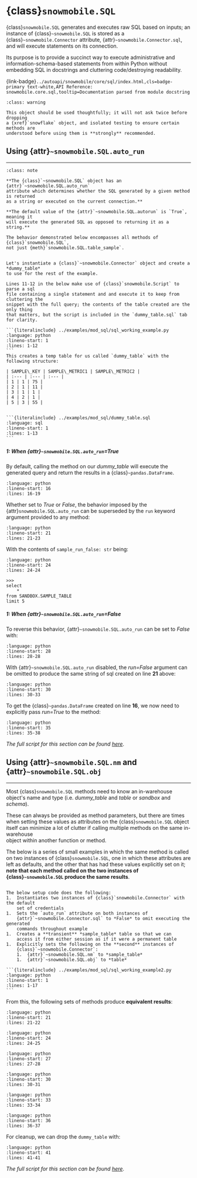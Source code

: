 # {class}`snowmobile.SQL`

{class}`snowmobile.SQL` generates and executes raw SQL based on inputs; 
an instance of {class}`~snowmobile.SQL` is stored as a {class}`~snowmobile.Connector` 
attribute, {attr}`~snowmobile.Connector.sql`, and will execute statements on 
its connection.

Its purpose is to provide a succinct way to execute administrative and 
information-schema-based statements from within Python without embedding SQL in 
docstrings and cluttering code/destroying readability.

{link-badge}`../autoapi/snowmobile/core/sql/index.html,cls=badge-primary text-white,API Reference: snowmobile.core.sql,tooltip=Documentation parsed from module docstring`


```{admonition} Warning
:class: warning

This object should be used thoughtfully; it will not ask twice before dropping 
a {xref}`snowflake` object, and isolated testing to ensure certain methods are 
understood before using them is **strongly** recommended.
```

## **Using** {attr}`~snowmobile.SQL.auto_run`
---

```{admonition} Section Take-Away
:class: note

**The {class}`~snowmobile.SQL` object has an {attr}`~snowmobile.SQL.auto_run` 
attribute which determines whether the SQL generated by a given method is returned 
as a string or executed on the current connection.**

**The default value of the {attr}`~snowmobile.SQL.autorun` is `True`, meaning it 
will execute the generated SQL as opposed to returning it as a string.**

The behavior demonstrated below encompasses all methods of {class}`snowmobile.SQL`, 
not just {meth}`snowmobile.SQL.table_sample`.
```

````{tabbed} Setup

Let's instantiate a {class}`~snowmobile.Connector` object and create a *dummy_table* 
to use for the rest of the example.

Lines 11-12 in the below make use of {class}`snowmobile.Script` to parse a sql 
file containing a single statement and and execute it to keep from cluttering the 
snippet with the full query; the contents of the table created are the only thing 
that matters, but the script is included in the `dummy_table.sql` tab for clarity.

```{literalinclude} ../examples/mod_sql/sql_working_example.py
:language: python
:lineno-start: 1
:lines: 1-12
```
This creates a temp table for us called `dummy_table` with the following structure:

| SAMPLE\_KEY | SAMPLE\_METRIC1 | SAMPLE\_METRIC2 |
| :--- | :--- | :--- |
| 1 | 1 | 75 |
| 2 | 1 | 11 |
| 3 | 1 | 1 |
| 4 | 2 | 1 |
| 5 | 3 | 55 |
````

````{tabbed} dummy_table.sql

```{literalinclude} ../examples/mod_sql/dummy_table.sql
:language: sql
:lineno-start: 1
:lines: 1-13
```

````

##### 1: When {attr}`~snowmobile.SQL.auto_run`=*True*

By default, calling the  method on our *dummy_table* will execute the generated query
and return the results in a {class}`~pandas.DataFrame`.
```{literalinclude} ../examples/mod_sql/sql_working_example.py
:language: python
:lineno-start: 16
:lines: 16-19
```

Whether set to *True* or *False*, the behavior imposed by the {attr}`snowmobile.SQL.auto_run` 
can be superseded by the `run` keyword argument provided to any method:
```{literalinclude} ../examples/mod_sql/sql_working_example.py
:language: python
:lineno-start: 21
:lines: 21-23
```

With the contents of `sample_run_false: str` being:
```{literalinclude} ../examples/mod_sql/sql_working_example.py
:language: python
:lineno-start: 24
:lines: 24-24
```

    >>>
    select
        *
    from SANDBOX.SAMPLE_TABLE
    limit 5

##### 1: When {attr}`~snowmobile.SQL.auto_run`=*False*

To reverse this behavior, {attr}`~snowmobile.SQL.auto_run` can be set to *False* with:
```{literalinclude} ../examples/mod_sql/sql_working_example.py
:language: python
:lineno-start: 28
:lines: 28-28
```

With {attr}`~snowmobile.SQL.auto_run` disabled, the *run=False* argument can be 
omitted to produce the same string of sql created on line **21** above:
```{literalinclude} ../examples/mod_sql/sql_working_example.py
:language: python
:lineno-start: 30
:lines: 30-33
```

To get the {class}`~pandas.DataFrame` created on line **16**, we now need to 
explicitly pass *run=True* to the method:

```{literalinclude} ../examples/mod_sql/sql_working_example.py
:language: python
:lineno-start: 35
:lines: 35-38
```

*The full script for this section can be found* [*here*](../snippets.md#sql_working_examplepy).


## **Using** {attr}`~snowmobile.SQL.nm` **and** {attr}`~snowmobile.SQL.obj`
---

Most {class}`snowmobile.SQL` methods need to know an in-warehouse object's name 
and type (i.e. *dummy_table* and *table* or *sandbox* and *schema*).

These can always be provided as method parameters, but there are times when
setting these values as attributes on the {class}`snowmobile.SQL` object itself can 
minimize a lot of clutter if calling multiple methods on the same in-warehouse  
object within another function or method.


The below is a series of small examples in which the same method is called on two 
instances of {class}`snowmobile.SQL`, one in which these attributes are left as 
defaults, and the other that has had these values explicitly set on it; **note
that each method called on the two instances of {class}`~snowmobile.SQL` 
produce the same results**.

````{tabbed} Setup

The below setup code does the following:
1.  Instantiates two instances of {class}`snowmobile.Connector` with the default 
    set of credentials
1.  Sets the `auto_run` attribute on both instances of 
    {attr}`~snowmobile.Connector.sql` to *False* to omit executing the generated 
    commands throughout example
1.  Creates a **transient** *sample_table* table so that we can 
    access it from either session as if it were a permanent table
1.  Explicitly sets the following on the **second** instances of 
    {class}`~snowmobile.Connector`:
    1.  {attr}`~snowmobile.SQL.nm` to *sample_table*
    1.  {attr}`~snowmobile.SQL.obj` to *table* 

```{literalinclude} ../examples/mod_sql/sql_working_example2.py
:language: python
:lineno-start: 1
:lines: 1-17
```

````

From this, the following sets of methods produce **equivalent results**:

```{literalinclude} ../examples/mod_sql/sql_working_example2.py
:language: python
:lineno-start: 21
:lines: 21-22
```

```{literalinclude} ../examples/mod_sql/sql_working_example2.py
:language: python
:lineno-start: 24
:lines: 24-25
```

```{literalinclude} ../examples/mod_sql/sql_working_example2.py
:language: python
:lineno-start: 27
:lines: 27-28
```

```{literalinclude} ../examples/mod_sql/sql_working_example2.py
:language: python
:lineno-start: 30
:lines: 30-31
```

```{literalinclude} ../examples/mod_sql/sql_working_example2.py
:language: python
:lineno-start: 33
:lines: 33-34
```

```{literalinclude} ../examples/mod_sql/sql_working_example2.py
:language: python
:lineno-start: 36
:lines: 36-37
```

For cleanup, we can drop the `dummy_table` with:
```{literalinclude} ../examples/mod_sql/sql_working_example2.py
:language: python
:lineno-start: 41
:lines: 41-41
```

*The full script for this section can be found* [*here*](../snippets.md#sql_working_example2py).
